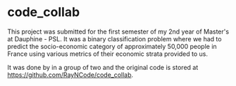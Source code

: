 # code_collab
This project was submitted for the first semester of my 2nd year of Master's at Dauphine - PSL. It was a binary classification problem where we had to predict the socio-economic category of approximately 50,000 people in France using various metrics of their economic strata provided to us.

It was done by in a group of two and the original code is stored at https://github.com/RayNCode/code_collab. 
